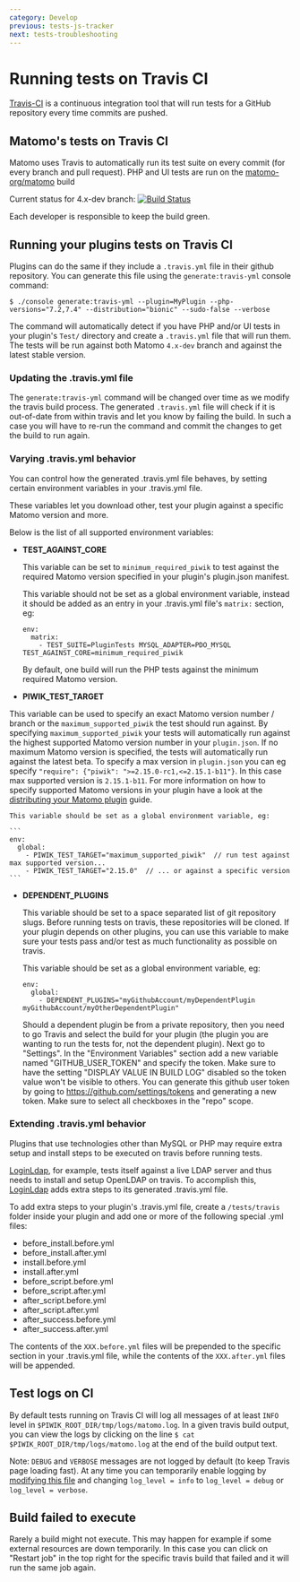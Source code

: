 ```yaml
---
category: Develop
previous: tests-js-tracker
next: tests-troubleshooting
---
```

# Running tests on Travis CI

[Travis-CI](https://travis-ci.com) is a continuous integration tool that will run tests for a GitHub repository every time commits are pushed.

## Matomo's tests on Travis CI

Matomo uses Travis to automatically run its test suite on every commit (for every branch and pull request). PHP and UI tests are run on the [matomo-org/matomo](https://travis-ci.com/github/matomo-org/matomo/builds) build

Current status for 4.x-dev branch: [![Build Status](https://travis-ci.com/matomo-org/matomo.svg?branch=4.x-dev)](https://travis-ci.com/matomo-org/matomo)

Each developer is responsible to keep the build green.

## Running your plugins tests on Travis CI

Plugins can do the same if they include a `.travis.yml` file in their github repository. You can generate this file using the `generate:travis-yml` console command:

```
$ ./console generate:travis-yml --plugin=MyPlugin --php-versions="7.2,7.4" --distribution="bionic" --sudo-false --verbose
```

The command will automatically detect if you have PHP and/or UI tests in your plugin's `Test/` directory and create a `.travis.yml` file that will run them. The tests will be run against both Matomo `4.x-dev` branch and against the latest stable version.

### Updating the .travis.yml file

The `generate:travis-yml` command will be changed over time as we modify the travis build process. The generated `.travis.yml` file will check if it is out-of-date from within travis and let you know by failing the build. In such a case you will have to re-run the command and commit the changes to get the build to run again.

### Varying .travis.yml behavior

You can control how the generated .travis.yml file behaves, by setting certain environment variables in your .travis.yml file.

These variables let you download other, test your plugin against a specific Matomo version and more.

Below is the list of all supported environment variables:

  * **TEST\_AGAINST\_CORE**

    This variable can be set to `minimum_required_piwik` to test against the required Matomo version specified in your plugin's plugin.json manifest.

    This variable should not be set as a global environment variable, instead it should be added as an entry in your .travis.yml file's `matrix:` section, eg:

    ```
    env:
      matrix:
        - TEST_SUITE=PluginTests MYSQL_ADAPTER=PDO_MYSQL TEST_AGAINST_CORE=minimum_required_piwik
    ```

    By default, one build will run the PHP tests against the minimum required Matomo version.

  * **PIWIK\_TEST\_TARGET**

   This variable can be used to specify an exact Matomo version number / branch or the `maximum_supported_piwik` the test should run against. By specifying `maximum_supported_piwik` your tests will automatically run against the highest supported Matomo version number in your `plugin.json`. If no maximum Matomo version is specified, the tests will automatically run against the latest beta. To specify a max version in `plugin.json` you can eg specify `"require": {"piwik": ">=2.15.0-rc1,<=2.15.1-b11"}`. In this case max supported version is `2.15.1-b11`. For more information on how to specify supported Matomo versions in your plugin have a look at the [distributing your Matomo plugin](https://developer.matomo.org/guides/distributing-your-plugin#prepare-your-plugin) guide.

    This variable should be set as a global environment variable, eg:

    ```
    env:
      global:
        - PIWIK_TEST_TARGET="maximum_supported_piwik"  // run test against max supported version...
        - PIWIK_TEST_TARGET="2.15.0"  // ... or against a specific version
    ```


  * **DEPENDENT\_PLUGINS**

    This variable should be set to a space separated list of git repository slugs. Before running tests on travis, these repositories will be cloned. If your plugin depends on other plugins, you can use this variable to make sure your tests pass and/or test as much functionality as possible on travis.

    This variable should be set as a global environment variable, eg:

    ```
    env:
      global:
        - DEPENDENT_PLUGINS="myGithubAccount/myDependentPlugin myGithubAccount/myOtherDependentPlugin"
    ```
    
    Should a dependent plugin be from a private repository, then you need to go Travis and select the build for your plugin (the plugin you are wanting to run the tests for, not the dependent plugin). Next go to "Settings". In the "Environment Variables" section add a new variable named "GITHUB_USER_TOKEN" and specify the token. Make sure to have the setting "DISPLAY VALUE IN BUILD LOG" disabled so the token value won't be visible to others. You can generate this github user token by going to https://github.com/settings/tokens and generating a new token. Make sure to select all checkboxes in the "repo" scope.

### Extending .travis.yml behavior

Plugins that use technologies other than MySQL or PHP may require extra setup and install steps to be executed on travis before running tests.

[LoginLdap](https://github.com/matomo-org/plugin-LoginLdap), for example, tests itself against a live LDAP server and thus needs to install and setup OpenLDAP on travis. To accomplish this, [LoginLdap](https://github.com/matomo-org/plugin-LoginLdap) adds extra steps to its generated .travis.yml file.

To add extra steps to your plugin's .travis.yml file, create a `/tests/travis` folder inside your plugin and add one or more of the following special .yml files:

  * before_install.before.yml
  * before_install.after.yml
  * install.before.yml
  * install.after.yml
  * before_script.before.yml
  * before_script.after.yml
  * after_script.before.yml
  * after_script.after.yml
  * after_success.before.yml
  * after_success.after.yml

The contents of the `XXX.before.yml` files will be prepended to the specific section in your .travis.yml file, while the contents of the `XXX.after.yml` files will be appended.

## Test logs on CI

By default tests running on Travis CI will log all messages of at least `INFO` level in `$PIWIK_ROOT_DIR/tmp/logs/matomo.log`. In a given travis build output, you can view the logs by clicking on the line `$ cat $PIWIK_ROOT_DIR/tmp/logs/matomo.log` at the end of the build output text.

Note: `DEBUG` and `VERBOSE` messages are not logged by default (to keep Travis page loading fast). At any time you can temporarily enable logging by [modifying this file](https://github.com/matomo-org/matomo/blob/master/tests/PHPUnit/config.ini.travis.php#L23-27) and changing `log_level = info` to `log_level = debug` or `log_level = verbose`.

## Build failed to execute

Rarely a build might not execute. This may happen for example if some external resources are down temporarily. In this case you can click on "Restart job" in the top right for the specific travis build that failed and it will run the same job again.
